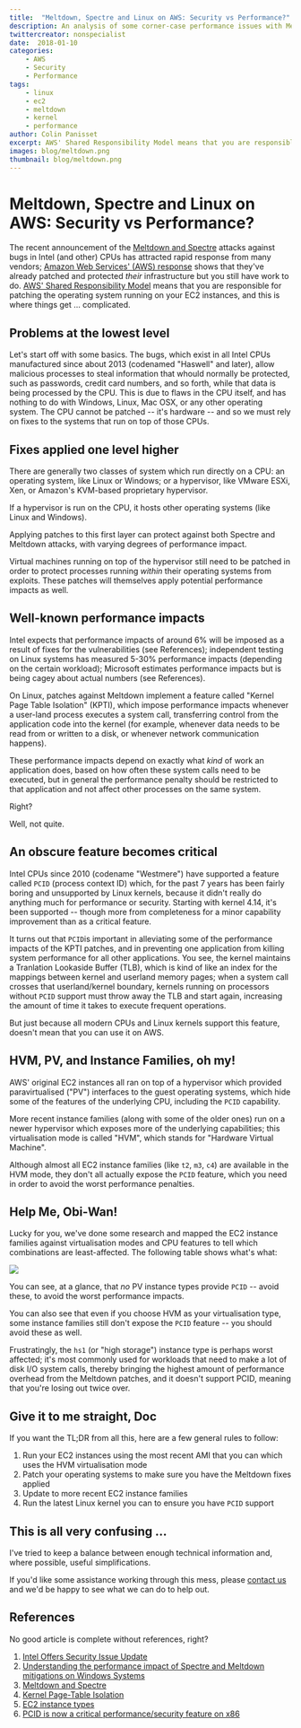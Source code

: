 ```yaml
---
title:  "Meltdown, Spectre and Linux on AWS: Security vs Performance?"
description: An analysis of some corner-case performance issues with Meltdown patches
twittercreator: nonspecialist
date:  2018-01-10
categories:
    - AWS
    - Security
    - Performance
tags:
    - linux
    - ec2
    - meltdown
    - kernel
    - performance
author: Colin Panisset
excerpt: AWS' Shared Responsibility Model means that you are responsible for patching the operating system running on your EC2 instances, and this is where things get ... complicated.
images: blog/meltdown.png
thumbnail: blog/meltdown.png
---
```


# Meltdown, Spectre and Linux on AWS: Security vs Performance?

The recent announcement of the [Meltdown and Spectre](https://meltdownattack.com) attacks against bugs
in Intel (and other) CPUs has attracted rapid response from many vendors; 
[Amazon Web Services' (AWS) response](https://aws.amazon.com/fr/security/security-bulletins/AWS-2018-013/)
shows that they've already patched and protected _their_ infrastructure but you still have work to do.
[AWS' Shared Responsibility Model](https://aws.amazon.com/compliance/shared-responsibility-model/) means
that you are responsible for patching the operating system running on your EC2 instances, and this is
where things get ... complicated.

## Problems at the lowest level

Let's start off with some basics. The bugs, which exist in all Intel CPUs manufactured since about 2013
(codenamed "Haswell" and later), allow malicious processes to steal information that whould normally be
protected, such as passwords, credit card numbers, and so forth, while that data is being processed by
the CPU. This is due to flaws in the CPU itself, and has nothing to do with Windows, Linux, Mac OSX, 
or any other operating system. The CPU cannot be patched -- it's hardware -- and so we must rely on fixes
to the systems that run on top of those CPUs.

## Fixes applied one level higher

There are generally two classes of system which run directly on a CPU: an operating system, like Linux or
Windows; or a hypervisor, like VMware ESXi, Xen, or Amazon's KVM-based proprietary hypervisor.

If a hypervisor is run on the CPU, it hosts other operating systems (like Linux and Windows).

Applying patches to this first layer can protect against both Spectre and Meltdown attacks, with varying degrees
of performance impact.

Virtual machines running on top of the hypervisor still need to be patched in order to protect processes
running _within_ their operating systems from exploits. These patches will themselves apply potential
performance impacts as well.

## Well-known performance impacts

Intel expects that performance impacts of around 6% will be imposed as a result of fixes for the
vulnerabilities (see References); independent testing on Linux systems has measured 5-30% performance
impacts (depending on the certain workload); Microsoft estimates performance impacts but is being cagey
about actual numbers (see References).

On Linux, patches against Meltdown implement a feature called "Kernel Page Table Isolation" (KPTI), which
impose performance impacts whenever a user-land process executes
a system call, transferring control from the application code into the kernel (for example, whenever data
needs to be read from or written to a disk, or whenever network communication happens).

These performance impacts depend on exactly what _kind_ of work an application does, based on how often these
system calls need to be executed, but in general the performance penalty should be restricted to that
application and not affect other processes on the same system.

Right?

Well, not quite.

## An obscure feature becomes critical

Intel CPUs since 2010 (codename "Westmere") have supported a feature called `PCID` (process context ID) which,
for the past 7 years has been fairly boring and unsupported by Linux kernels, because it didn't really do
anything much for performance or security. Starting with kernel 4.14, it's been supported -- though more from
completeness for a minor capability improvement than as a critical feature.

It turns out that `PCID`is important in alleviating some of the performance impacts of the KPTI patches, and in
preventing one application from killing system performance for all other applications. You see, the kernel maintains
a Tranlation Lookaside Buffer (TLB), which is kind of like an index for the mappings between kernel and userland
memory pages; when a system call crosses that userland/kernel boundary, kernels running on processors without
`PCID` support must throw away the TLB and start again, increasing the amount of time it takes to execute
frequent operations.

But just because all modern CPUs and Linux kernels support this feature, doesn't mean that you can use it on AWS.

## HVM, PV, and Instance Families, oh my!

AWS' original EC2 instances all ran on top of a hypervisor which provided paravirtualised ("PV") interfaces to the guest
operating systems, which hide some of the features of the underlying CPU, including the `PCID` capability.

More recent instance families (along with some of the older ones) run on a newer hypervisor which exposes more of
the underlying capabilities; this virtualisation mode is called "HVM", which stands for "Hardware Virtual Machine".

Although almost all EC2 instance families (like `t2`, `m3`, `c4`) are available in the HVM mode,
they don't all actually expose the `PCID` feature, which you need in order to avoid the worst performance penalties.

## Help Me, Obi-Wan!

Lucky for you, we've done some research and mapped the EC2 instance families against virtualisation modes and CPU features
to tell which combinations are least-affected. The following table shows what's what:

<img src="/img/blog/pcid.png">

You can see, at a glance, that _no_ PV instance types provide `PCID` -- avoid these, to avoid the worst performance
impacts.

You can also see that even if you choose HVM as your virtualisation type, some instance families still don't
expose the `PCID` feature -- you should avoid these as well.

Frustratingly, the `hs1` (or "high storage") instance type is perhaps worst affected; it's most commonly used for
workloads that need to make a lot of disk I/O system calls, thereby bringing the highest amount of performance
overhead from the Meltdown patches, and it doesn't support PCID, meaning that you're losing out twice over.

## Give it to me straight, Doc

If you want the TL;DR from all this, here are a few general rules to follow:

1. Run your EC2 instances using the most recent AMI that you can which uses the HVM virtualisation mode
1. Patch your operating systems to make sure you have the Meltdown fixes applied
1. Update to more recent EC2 instance families
1. Run the latest Linux kernel you can to ensure you have `PCID` support

## This is all very confusing ...

I've tried to keep a balance between enough technical information and, where possible, useful simplifications.

If you'd like some assistance working through this mess, please [contact us](sales@cevo.com.au) and we'd be happy to
see what we can do to help out.

## References

No good article is complete without references, right?

1. [Intel Offers Security Issue Update](https://newsroom.intel.com/news/intel-offers-security-issue-update/)
1. [Understanding the performance impact of Spectre and Meltdown mitigations on Windows Systems](https://cloudblogs.microsoft.com/microsoftsecure/2018/01/09/understanding-the-performance-impact-of-spectre-and-meltdown-mitigations-on-windows-systems/)
1. [Meltdown and Spectre](https://meltdownattack.com/)
1. [Kernel Page-Table Isolation](https://en.wikipedia.org/wiki/Kernel_page-table_isolation)
1. [EC2 instance types](https://docs.aws.amazon.com/AWSEC2/latest/UserGuide/instance-types.html)
1. [PCID is now a critical performance/security feature on x86](https://groups.google.com/forum/m/#!topic/mechanical-sympathy/L9mHTbeQLNU)
